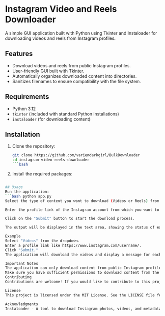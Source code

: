 # Instagram Video and Reels Downloader

A simple GUI application built with Python using Tkinter and Instaloader for downloading videos and reels from Instagram profiles.

## Features

- Download videos and reels from public Instagram profiles.
- User-friendly GUI built with Tkinter.
- Automatically organizes downloaded content into directories.
- Sanitizes filenames to ensure compatibility with the file system.

## Requirements

- Python 3.12
- `tkinter` (included with standard Python installations)
- `instaloader` (for downloading content)


## Installation

1. Clone the repository:

   ```bash
   git clone https://github.com/variendarkgirl/BulkDownloader
   cd instagram-video-reels-downloader
   ```bash
2. Install the required packages:

  ```bash pip install instaloader

## Usage
Run the application:
  ```bash python app.py
Select the type of content you want to download (Videos or Reels) from the dropdown menu.

Enter the profile link of the Instagram account from which you want to download content.

Click on the "Submit" button to start the download process.

The output will be displayed in the text area, showing the status of each downloaded video or reel.

Example
Select "Videos" from the dropdown.
Enter a profile link like https://www.instagram.com/username/.
Click "Submit."
The application will download the videos and display a message for each successfully downloaded video.

Important Notes
The application can only download content from public Instagram profiles.
Make sure you have sufficient permissions to download content from the specified profiles.
Contributing
Contributions are welcome! If you would like to contribute to this project, please fork the repository and create a new branch for your feature or bug fix. Then, submit a pull request with a description of your changes.

License
This project is licensed under the MIT License. See the LICENSE file for details.

Acknowledgments
Instaloader - A tool to download Instagram photos, videos, and metadata.
